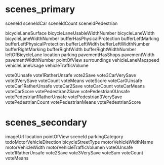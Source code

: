 # scenes_primary

sceneId
sceneIdCar
sceneIdCount
sceneIdPedestrian

bicycleLaneSurface
bicycleLaneUsableWidthNumber
bicycleLaneWidth
bicycleLaneWidthNumber
bufferHasPhysicalProtection
bufferLeftMarking
bufferLeftPhysicalProtection
bufferLeftWidth
bufferLeftWidthNumber
bufferRightMarking
bufferRightWidth
bufferRightWidthNumber
leftOfBicycleLane
location
parking
pavementHasShops
pavementWidth
pavementWidthNumber
pointOfView
surroundings
vehicleLaneMaxspeed
vehicleLaneUsage
vehicleTrafficVolume

vote0Unsafe
vote1RatherUnsafe
vote2Save
vote3CarVerySave
vote3VerySave
voteCount
voteMeans
voteScore
voteCar0Unsafe
voteCar1RatherUnsafe
voteCar2Save
voteCarCount
voteCarMeans
voteCarScore
votePedestiran2Save
votePedestrian0Unsafe
votePedestrian1RatherUnsafe
votePedestrian3VerySave
votePedestrianCount
votePedestrianMeans
votePedestrianScore

# scenes_secondary

imageUrl
location
pointOfView
sceneId
parkingCategory
todoMotorVehicleDirection
bicycleStreetType
motorVehicleWidthName
motorVehicleWidth
motorVehicleTrafficVolumen
vote0Unsafe
vote1RatherUnsafe
vote2Save
vote3VerySave
voteSum
voteCount
voteMeans
